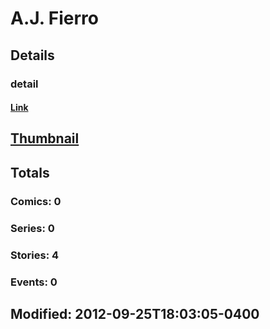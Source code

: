 # A.J.  Fierro 
## Details
### detail
#### [Link](http://marvel.com/comics/creators/11920/aj_fierro?utm_campaign=apiRef&utm_source=225578a89fc76f3d20fbffda5d17a88d)
## [Thumbnail](http://i.annihil.us/u/prod/marvel/i/mg/b/40/image_not_available.jpg)
## Totals
### Comics: 0
### Series: 0
### Stories: 4
### Events: 0
## Modified: 2012-09-25T18:03:05-0400